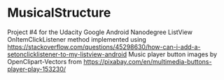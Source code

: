 # MusicalStructure
Project #4 for the Udacity Google Android Nanodegree
ListView OnItemClickListener method implemented using https://stackoverflow.com/questions/45298630/how-can-i-add-a-setonclicklistener-to-my-listview-android
Music player button images by OpenClipart-Vectors from https://pixabay.com/en/multimedia-buttons-player-play-153230/